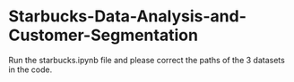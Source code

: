 # Starbucks-Data-Analysis-and-Customer-Segmentation
Run the starbucks.ipynb file and please correct the paths of the 3 datasets in the code.
